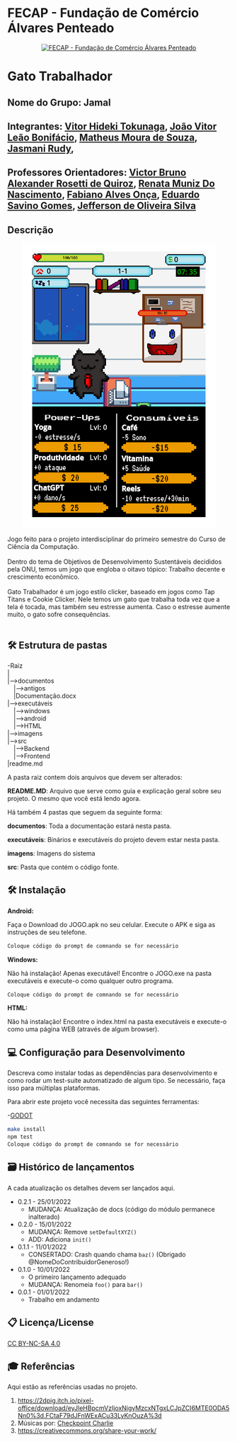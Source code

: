 # FECAP - Fundação de Comércio Álvares Penteado

<p align="center">
<a href= "https://www.fecap.br/"><img src="https://encrypted-tbn0.gstatic.com/images?q=tbn:ANd9GcRhZPrRa89Kma0ZZogxm0pi-tCn_TLKeHGVxywp-LXAFGR3B1DPouAJYHgKZGV0XTEf4AE&usqp=CAU" alt="FECAP - Fundação de Comércio Álvares Penteado" border="0"></a>
</p>

# Gato Trabalhador

## Nome do Grupo: Jamal

## Integrantes: <a href="https://www.linkedin.com/in/vitor-tokunaga-82b344278/">Vitor Hideki Tokunaga</a>, <a href="https://www.linkedin.com/in/victorbarq/">João Vitor Leão Bonifácio</a>, <a href="https://www.linkedin.com/in/matheus-moura-a6854925b/">Matheus Moura de Souza</a>, <a href="https://www.linkedin.com/in/victorbarq/">Jasmani Rudy</a>,

## Professores Orientadores: <a href="https://www.linkedin.com/in/victorbarq/">Victor Bruno Alexander Rosetti de Quiroz</a>, <a href="https://www.linkedin.com/in/victorbarq/">Renata Muniz Do Nascimento</a>, <a href="https://www.linkedin.com/in/victorbarq/">Fabiano Alves Onça</a>, <a href="https://www.linkedin.com/in/victorbarq/">Eduardo Savino Gomes</a>, <a href="https://www.linkedin.com/in/victorbarq/">Jefferson de Oliveira Silva</a>

## Descrição

<p align="center">
<img src="https://github.com/2023-1-MCC1/Projeto5/blob/main/imagens/TelaDeJogo.png?raw=true" alt="NOME DO JOGO" border="0">
  

Jogo feito para o projeto interdisciplinar do primeiro semestre do Curso de Ciência da Computação.
<br><br>
Dentro do tema de Objetivos de Desenvolvimento Sustentáveis decididos pela ONU, temos um jogo que engloba o oitavo tópico: Trabalho decente e crescimento econômico.
<br><br>
Gato Trabalhador é um jogo estilo clicker, baseado em jogos como Tap Titans e Cookie Clicker. Nele temos um gato que trabalha toda vez que a tela é tocada, mas também seu estresse aumenta. Caso o estresse aumente muito, o gato sofre consequências.
<br><br>

## 🛠 Estrutura de pastas

-Raiz<br>
|<br>
|-->documentos<br>
  &emsp;|-->antigos<br>
  &emsp;|Documentação.docx<br>
|-->executáveis<br>
  &emsp;|-->windows<br>
  &emsp;|-->android<br>
  &emsp;|-->HTML<br>
|-->imagens<br>
|-->src<br>
  &emsp;|-->Backend<br>
  &emsp;|-->Frontend<br>
|readme.md<br>

A pasta raiz contem dois arquivos que devem ser alterados:

<b>README.MD</b>: Arquivo que serve como guia e explicação geral sobre seu projeto. O mesmo que você está lendo agora.

Há também 4 pastas que seguem da seguinte forma:

<b>documentos</b>: Toda a documentação estará nesta pasta.

<b>executáveis</b>: Binários e executáveis do projeto devem estar nesta pasta.

<b>imagens</b>: Imagens do sistema

<b>src</b>: Pasta que contém o código fonte.

## 🛠 Instalação

<b>Android:</b>

Faça o Download do JOGO.apk no seu celular.
Execute o APK e siga as instruções de seu telefone.

```sh
Coloque código do prompt de comnando se for necessário
```

<b>Windows:</b>

Não há instalação! Apenas executável!
Encontre o JOGO.exe na pasta executáveis e execute-o como qualquer outro programa.

```sh
Coloque código do prompt de comnando se for necessário
```

<b>HTML:</b>

Não há instalação!
Encontre o index.html na pasta executáveis e execute-o como uma página WEB (através de algum browser).

## 💻 Configuração para Desenvolvimento

Descreva como instalar todas as dependências para desenvolvimento e como rodar um test-suite automatizado de algum tipo. Se necessário, faça isso para múltiplas plataformas.

Para abrir este projeto você necessita das seguintes ferramentas:

-<a href="https://godotengine.org/download">GODOT</a>

```sh
make install
npm test
Coloque código do prompt de comnando se for necessário
```

## 🗃 Histórico de lançamentos

A cada atualização os detalhes devem ser lançados aqui.

* 0.2.1 - 25/01/2022
    * MUDANÇA: Atualização de docs (código do módulo permanece inalterado)
* 0.2.0 - 15/01/2022
    * MUDANÇA: Remove `setDefaultXYZ()`
    * ADD: Adiciona `init()`
* 0.1.1 - 11/01/2022
    * CONSERTADO: Crash quando chama `baz()` (Obrigado @NomeDoContribuidorGeneroso!)
* 0.1.0 - 10/01/2022
    * O primeiro lançamento adequado
    * MUDANÇA: Renomeia `foo()` para `bar()`
* 0.0.1 - 01/01/2022
    * Trabalho em andamento

## 📋 Licença/License
<a href="https://creativecommons.org/licenses/by-nc-sa/4.0/">CC BY-NC-SA 4.0</a>

## 🎓 Referências

Aqui estão as referências usadas no projeto.

1. <https://2dpig.itch.io/pixel-office/download/eyJleHBpcmVzIjoxNjgyMzcxNTgxLCJpZCI6MTE0ODA5Nn0%3d.FCtaF79dJFnWExACu33LyKnOuzA%3d>
2. Músicas por: <a href="https://assetstore.unity.com/packages/audio/ambient/sci-fi/retro-synth-80-90-s-191422#content"> Checkpoint Charlie </a> 
3. <https://creativecommons.org/share-your-work/>

